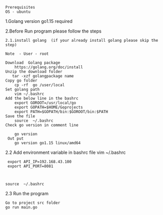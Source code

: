  

    Prerequisites 
    OS - ubuntu 
1.Golang version go1.15 required

2.Before Run program please follow the steps

    2.1.install golang  (if your already install golang please skip the step)
  
    Note  - User - root
   
    Download  Golang package 
		https://golang.org/doc/install
	Unzip the download folder 
   	   tar -xzf golangpackage name 
	Copy go folder 
		cp -rf  go /user/local
	Set golang path 
 		vim ~/.bashrc
	Add the below line in the bashrc 
		export GOROOT=/usr/local/go
		export GOPATH=$HOME/Goprojects
		export PATH=$GOPATH/bin:$GOROOT/bin:$PATH
	Save the file
		source  ~/.bashrc
	Check go version in comment line
		
		go version 
	 Out put 
		go version go1.15 linux/amd64

 2.2 Add environment variable in bashrc file 
    vim ~/.bashrc

	
	 export API_IP=192.168.43.100
	 export API_PORT=8081


	
	source  ~/.bashrc
2.3 Run the program  
    
    Go to project src folder 
    go run main.go
 
